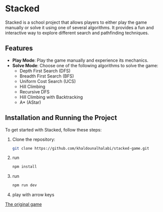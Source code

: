 # Stacked

Stacked is a school project that allows players to either play the game manually or solve it using one of several algorithms. It provides a fun and interactive way to explore different search and pathfinding techniques.

## Features

- **Play Mode**: Play the game manually and experience its mechanics.
- **Solve Mode**: Choose one of the following algorithms to solve the game:
  - Depth First Search (DFS)
  - Breadth First Search (BFS)
  - Uniform Cost Search (UCS)
  - Hill Climbing
  - Recursive DFS
  - Hill Climbing with Backtracking
  - A\* (AStar)

## Installation and Running the Project

To get started with Stacked, follow these steps:

1. Clone the repository:
   ```bash
   git clone https://github.com/khaldounalhalabi/stacked-game.git
   ```
2. run
   ```bash
   npm install
   ```
3. run
   ```bash
   npm run dev
   ```
4. play with arrow keys

[The original game](https://www.coolmathgames.com/0-stacked)
